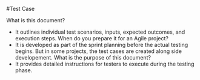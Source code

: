 #Test Case

What is this document?
- It outlines individual test scenarios, inputs, expected outcomes, and execution steps.
When do you prepare it for an Agile project?
- It is developed as part of the sprint planning before the actual testing begins. But in some projects, the test cases are created along side developement.
What is the purpose of this document?
- It provides detailed instructions for testers to execute during the testing phase.